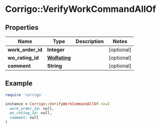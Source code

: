 # Corrigo::VerifyWorkCommandAllOf

## Properties

| Name | Type | Description | Notes |
| ---- | ---- | ----------- | ----- |
| **work_order_id** | **Integer** |  | [optional] |
| **wo_rating_id** | [**WoRating**](WoRating.md) |  | [optional] |
| **comment** | **String** |  | [optional] |

## Example

```ruby
require 'corrigo'

instance = Corrigo::VerifyWorkCommandAllOf.new(
  work_order_id: null,
  wo_rating_id: null,
  comment: null
)
```

